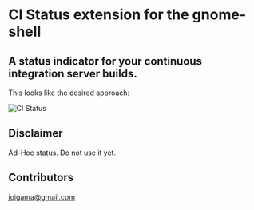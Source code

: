 # CI Status extension for the gnome-shell

## A status indicator for your continuous integration server builds.

This looks like the desired approach: 

![CI Status](https://github.com/joiggama/gnome-shell-cistatus/raw/c64584d3c866b6214f19be4cf609b8405ee2ad3a/doc/cistatus-preview.jpg)

## Disclaimer

Ad-Hoc status. Do not use it yet.

## Contributors

joigama@gmail.com
